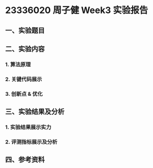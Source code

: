 # 23336020 周子健 Week3 实验报告

## 一、实验题目

## 二、实验内容

### 1. 算法原理

### 2. 关键代码展示

### 3. 创新点 & 优化

## 三、实验结果及分析

### 1. 实验结果展示实力

### 2. 评测指标展示及分析

## 四、参考资料

